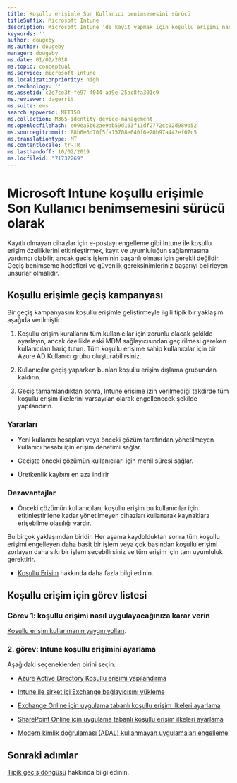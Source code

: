```yaml
---
title: Koşullu erişimle Son Kullanıcı benimsemesini sürücü
titleSuffix: Microsoft Intune
description: Microsoft Intune 'de kayıt yapmak için koşullu erişimi nasıl kullanacağınızı öğrenin.
keywords: ''
author: dougeby
ms.author: dougeby
manager: dougeby
ms.date: 01/02/2018
ms.topic: conceptual
ms.service: microsoft-intune
ms.localizationpriority: high
ms.technology: ''
ms.assetid: c2d7ce3f-fe97-4044-ad9e-25ac8fa301c9
ms.reviewer: dagerrit
ms.suite: ems
search.appverid: MET150
ms.collection: M365-identity-device-management
ms.openlocfilehash: e09ea5b62ae9ab59d163f11df2772cc02d989b52
ms.sourcegitcommit: 88b6e6d70f5fa15708e640f6e20b97a442ef07c5
ms.translationtype: MT
ms.contentlocale: tr-TR
ms.lasthandoff: 10/02/2019
ms.locfileid: "71732269"
---
```

# <a name="drive-end-user-adoption-with-conditional-access-in-microsoft-intune"></a>Microsoft Intune koşullu erişimle Son Kullanıcı benimsemesini sürücü olarak

Kayıtlı olmayan cihazlar için e-postayı engelleme gibi Intune ile koşullu erişim özelliklerini etkinleştirmek, kayıt ve uyumluluğun sağlanmasına yardımcı olabilir, ancak geçiş işleminin başarılı olması için gerekli değildir. Geçiş benimseme hedefleri ve güvenlik gereksinimleriniz başarıyı belirleyen unsurlar olmalıdır.

## <a name="migration-campaign-with-conditional-access"></a>Koşullu erişimle geçiş kampanyası

Bir geçiş kampanyasını koşullu erişimle geliştirmeyle ilgili tipik bir yaklaşım aşağıda verilmiştir:

1. Koşullu erişim kurallarını tüm kullanıcılar için zorunlu olacak şekilde ayarlayın, ancak özellikle eski MDM sağlayıcısından geçirilmesi gereken kullanıcıları hariç tutun. Tüm koşullu erişime sahip kullanıcılar için bir Azure AD Kullanıcı grubu oluşturabilirsiniz.

2. Kullanıcılar geçiş yaparken bunları koşullu erişim dışlama grubundan kaldırın.

3. Geçiş tamamlandıktan sonra, Intune erişime izin verilmediği takdirde tüm koşullu erişim ilkelerini varsayılan olarak engellenecek şekilde yapılandırın.

### <a name="advantages"></a>Yararları

- Yeni kullanıcı hesapları veya önceki çözüm tarafından yönetilmeyen kullanıcı hesabı için erişim denetimi sağlar.

- Geçişte önceki çözümün kullanıcıları için mehil süresi sağlar.

- Üretkenlik kaybını en aza indirir

### <a name="disadvantages"></a>Dezavantajlar

- Önceki çözümün kullanıcıları, koşullu erişim bu kullanıcılar için etkinleştirilene kadar yönetilmeyen cihazları kullanarak kaynaklara erişebilme olasılığı vardır.


Bu birçok yaklaşımdan biridir. Her aşama kaydolduktan sonra tüm koşullu erişimi engelleyen daha basit bir işlem veya çok başından koşullu erişimi zorlayan daha sıkı bir işlem seçebilirsiniz ve tüm erişim için tam uyumluluk gerektirir.

- [Koşullu Erişim](../protect/conditional-access.md) hakkında daha fazla bilgi edinin.

## <a name="task-list-for-conditional-access"></a>Koşullu erişim için görev listesi

### <a name="task-1-decide-how-you-are-going-to-implement-conditional-access"></a>Görev 1: koşullu erişimi nasıl uygulayacağınıza karar verin

[Koşullu erişim kullanmanın yaygın yolları](../protect/conditional-access-intune-common-ways-use.md).

### <a name="task-2-set-up-intune-conditional-access"></a>2\. görev: Intune koşullu erişimini ayarlama

Aşağıdaki seçeneklerden birini seçin:

- [Azure Active Directory Koşullu erişimi yapılandırma](https://docs.microsoft.com/azure/active-directory/active-directory-conditional-access-azure-portal)

- [Intune ile şirket içi Exchange bağlayıcısını yükleme](../protect/exchange-connector-install.md)

- [Exchange Online için uygulama tabanlı koşullu erişim ilkeleri ayarlama](../protect/app-based-conditional-access-intune-create.md)

- [SharePoint Online için uygulama tabanlı koşullu erişim ilkeleri ayarlama](../protect/app-based-conditional-access-intune-create.md)

- [Modern kimlik doğrulaması (ADAL) kullanmayan uygulamaları engelleme](../protect/app-modern-authentication-block.md)

## <a name="next-steps"></a>Sonraki adımlar

[Tipik geçiş döngüsü](../migration-guide-cycle.md) hakkında bilgi edinin.
